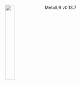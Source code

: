 ---
---
<img align="left" src="/images/logo/metallb-white.png" width="25%"></img>
MetalLB v0.13.7
<p style="clear: both"></p>
